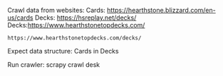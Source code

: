 
Crawl data from websites:
    Cards: https://hearthstone.blizzard.com/en-us/cards 
    Decks: https://hsreplay.net/decks/ 
    Decks:https://www.hearthstonetopdecks.com/

    https://www.hearthstonetopdecks.com/decks/

Expect data structure:
    Cards in Decks

Run crawler:
    scrapy crawl desk